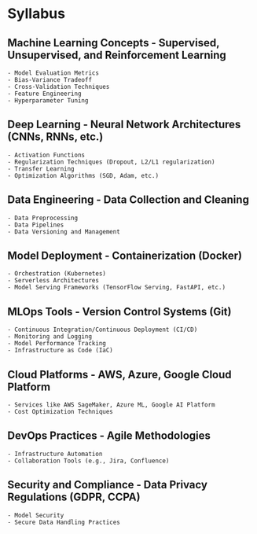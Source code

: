 # Syllabus
## Machine Learning Concepts	- Supervised, Unsupervised, and Reinforcement Learning
	- Model Evaluation Metrics
	- Bias-Variance Tradeoff
	- Cross-Validation Techniques
	- Feature Engineering
	- Hyperparameter Tuning
## Deep Learning	- Neural Network Architectures (CNNs, RNNs, etc.)
	- Activation Functions
	- Regularization Techniques (Dropout, L2/L1 regularization)
	- Transfer Learning
	- Optimization Algorithms (SGD, Adam, etc.)
## Data Engineering	- Data Collection and Cleaning
	- Data Preprocessing
	- Data Pipelines
	- Data Versioning and Management
## Model Deployment	- Containerization (Docker)
	- Orchestration (Kubernetes)
	- Serverless Architectures
	- Model Serving Frameworks (TensorFlow Serving, FastAPI, etc.)
## MLOps Tools	- Version Control Systems (Git)
	- Continuous Integration/Continuous Deployment (CI/CD)
	- Monitoring and Logging
	- Model Performance Tracking
	- Infrastructure as Code (IaC)
## Cloud Platforms	- AWS, Azure, Google Cloud Platform
	- Services like AWS SageMaker, Azure ML, Google AI Platform
	- Cost Optimization Techniques
## DevOps Practices	- Agile Methodologies
	- Infrastructure Automation
	- Collaboration Tools (e.g., Jira, Confluence)
## Security and Compliance	- Data Privacy Regulations (GDPR, CCPA)
	- Model Security
	- Secure Data Handling Practices
